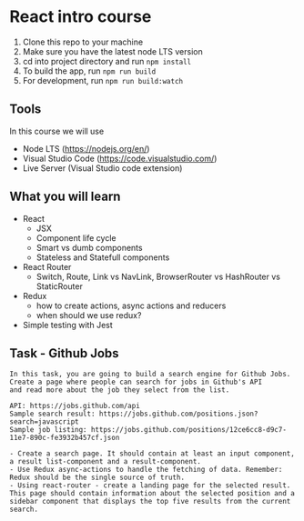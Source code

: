 # React intro course

1. Clone this repo to your machine
2. Make sure you have the latest node LTS version
3. cd into project directory and run ```npm install```
4. To build the app, run ```npm run build```
5. For development, run ```npm run build:watch```

## Tools
In this course we will use 
 - Node LTS (https://nodejs.org/en/)
 - Visual Studio Code (https://code.visualstudio.com/)
 - Live Server (Visual Studio code extension)

## What you will learn
 - React
	- JSX
	- Component life cycle
	- Smart vs dumb components
	- Stateless and Statefull components
 - React Router
	- Switch, Route, Link vs NavLink, BrowserRouter vs HashRouter vs StaticRouter
 - Redux 
 	- how to create actions, async actions and reducers
	- when should we use redux?
 - Simple testing with Jest


 ## Task - Github Jobs
	In this task, you are going to build a search engine for Github Jobs. Create a page where people can search for jobs in Github's API
	and read more about the job they select from the list.

	API: https://jobs.github.com/api
	Sample search result: https://jobs.github.com/positions.json?search=javascript
	Sample job listing: https://jobs.github.com/positions/12ce6cc8-d9c7-11e7-890c-fe3932b457cf.json 

	- Create a search page. It should contain at least an input component, a result list-component and a result-component.
	- Use Redux async-actions to handle the fetching of data. Remember: Redux should be the single source of truth.
	- Using react-router - create a landing page for the selected result. This page should contain information about the selected position and a sidebar component that displays the top five results from the current search.